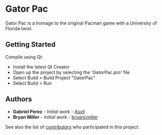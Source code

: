 # Gator Pac
 
Gator Pac is a homage to the original Pacman game with a University of Florida twist.

## Getting Started

Compile using Qt:

- Install the latest Qt Creator
- Open up the project by selecting the 'GatorPac.pro' file
- Select Build > Build Project "GatorPac"
- Select Build > Run

## Authors

* **Gabriel Perez** - *Initial work* - [Asyll](https://github.com/Asyll)
* **Bryan Miller** - *Initial work* - [bryancmiller](https://github.com/bryanmiller)

See also the list of [contributors](https://github.com/Asyll/GatorPac/contributors) who participated in this project.
